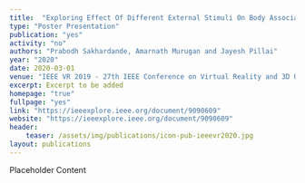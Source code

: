 ```yaml
---
title:  "Exploring Effect Of Different External Stimuli On Body Association In VR"
type: "Poster Presentation"
publication: "yes"
activity: "no"
authors: "Prabodh Sakhardande, Amarnath Murugan and Jayesh Pillai"
year: "2020"
date: 2020-03-01
venue: "IEEE VR 2019 - 27th IEEE Conference on Virtual Reality and 3D User Interfaces, Atlanta, USA"
excerpt: Excerpt to be added
homepage: "true"
fullpage: "yes"
link: "https://ieeexplore.ieee.org/document/9090609"
website: "https://ieeexplore.ieee.org/document/9090609"
header:
    teaser: /assets/img/publications/icon-pub-ieeevr2020.jpg
layout: publications    
---
```


Placeholder Content